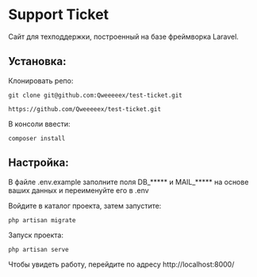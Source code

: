 # Support Ticket

Сайт для техподдержки, построенный на базе фреймворка Laravel.

## Установка:

Клонировать репо:

```git clone git@github.com:Qweeeeex/test-ticket.git```

```https://github.com/Qweeeeex/test-ticket.git```

В консоли ввести:

```composer install```

## Настройка:
В файле .env.example заполните поля DB_***** и MAIL_***** на основе ваших данных и переименуйте его в .env

Войдите в каталог проекта, затем запустите:

```php artisan migrate```

Запуск проекта:

```php artisan serve```

Чтобы увидеть работу, перейдите по адресу http://localhost:8000/

